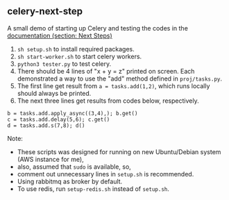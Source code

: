 ## celery-next-step

A small demo of starting up Celery and testing the codes in the [documentation (section: Next Steps)](http://docs.celeryproject.org/en/latest/getting-started/next-steps.html)

1. `sh setup.sh` to install required packages.
2. `sh start-worker.sh` to start celery workers.
3. `python3 tester.py` to test celery.
4. There should be 4 lines of "x + y = z" printed on screen. Each demonstrated a way to use the "add" method defined in `proj/tasks.py`.
5. The first line get result from `a = tasks.add(1,2)`, which runs locally should always be printed.
6. The next three lines get results from codes below, respectively.
```
b = tasks.add.apply_async((3,4),); b.get()
c = tasks.add.delay(5,6); c.get()
d = tasks.add.s(7,8); d()
```

Note:
- These scripts was designed for running on new Ubuntu/Debian system (AWS instance for me),
- also, assumed that `sudo` is available, so,
- comment out unnecessary lines in `setup.sh` is recommended.
- Using rabbitmq as broker by default.
- To use redis, run `setup-redis.sh` instead of `setup.sh`.
